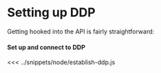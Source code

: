 # Setting up DDP
Getting hooked into the API is fairly straightforward:

#### Set up and connect to DDP
<<< ../snippets/node/establish-ddp.js